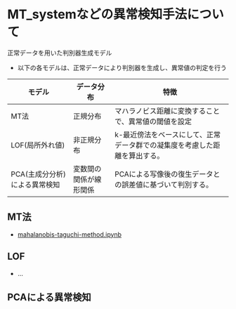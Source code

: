 # MT_systemなどの異常検知手法について
正常データを用いた判別器生成モデル

* 以下の各モデルは、正常データにより判別器を生成し、異常値の判定を行う

| モデル                        | データ分布             | 特徴                                                                       | 
| ----------------------------- | ---------------------- | -------------------------------------------------------------------------- | 
| MT法                          | 正規分布               | マハラノビス距離に変換することで、異常値の閾値を設定                       | 
| LOF(局所外れ値)               | 非正規分布             | k-最近傍法をベースにして、正常データ群での凝集度を考慮した距離を算出する。 | 
| PCA(主成分分析)による異常検知 | 変数間の関係が線形関係 | PCAによる写像後の復生データとの誤差値に基づいて判別する。                  | 

## MT法
* [mahalanobis-taguchi-method.ipynb](https://github.com/yoshi-cow/MT_system/blob/main/mahalanobis-taguchi-method.ipynb)

## LOF 
* ...

## PCAによる異常検知
